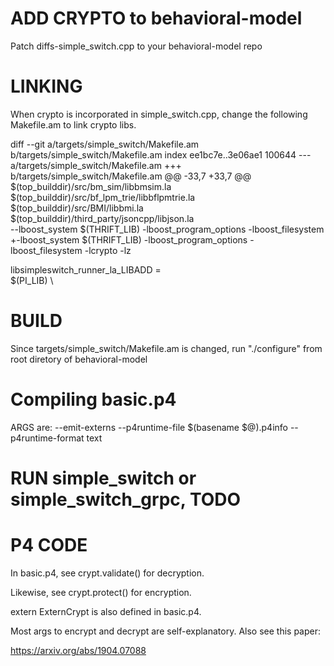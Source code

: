 # ADD CRYPTO to behavioral-model

Patch diffs-simple_switch.cpp to your behavioral-model repo

# LINKING

When crypto is incorporated in simple_switch.cpp, change the following Makefile.am to link crypto libs.

diff --git a/targets/simple_switch/Makefile.am b/targets/simple_switch/Makefile.am
index ee1bc7e..3e06ae1 100644
--- a/targets/simple_switch/Makefile.am
+++ b/targets/simple_switch/Makefile.am
@@ -33,7 +33,7 @@ $(top_builddir)/src/bm_sim/libbmsim.la \
 $(top_builddir)/src/bf_lpm_trie/libbflpmtrie.la \
 $(top_builddir)/src/BMI/libbmi.la \
 $(top_builddir)/third_party/jsoncpp/libjson.la \
--lboost_system $(THRIFT_LIB) -lboost_program_options -lboost_filesystem
+-lboost_system $(THRIFT_LIB) -lboost_program_options -lboost_filesystem -lcrypto -lz
 
 libsimpleswitch_runner_la_LIBADD = \
 $(PI_LIB) \

# BUILD

Since targets/simple_switch/Makefile.am is changed, run "./configure" from root diretory
of behavioral-model

# Compiling basic.p4

ARGS are: --emit-externs --p4runtime-file $(basename $@).p4info --p4runtime-format text

# RUN simple_switch or simple_switch_grpc, TODO

# P4 CODE

In basic.p4, see crypt.validate() for decryption.

Likewise, see crypt.protect() for encryption.

extern ExternCrypt is also defined in basic.p4.

Most args to encrypt and decrypt are self-explanatory.  Also see this paper:

https://arxiv.org/abs/1904.07088


